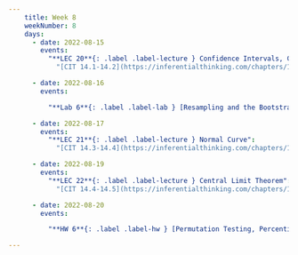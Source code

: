 ```yaml
---
    title: Week 8
    weekNumber: 8
    days:
      - date: 2022-08-15
        events:
          "**LEC 20**{: .label .label-lecture } Confidence Intervals, Center and Spread [(blank)](http://datahub.ucsd.edu/user-redirect/git-sync?repo=https://github.com/dsc-courses/dsc10-2022-su&subPath=lectures/lec20/lec20-live.ipynb)":
            "[CIT 14.1-14.2](https://inferentialthinking.com/chapters/14/Why_the_Mean_Matters.html)"

      - date: 2022-08-16
        events:

          "**Lab 6**{: .label .label-lab } [Resampling and the Bootstrap](http://datahub.ucsd.edu/user-redirect/git-sync?repo=https://github.com/dsc-courses/dsc10-2022-su&subPath=labs/lab6/lab6.ipynb)":

      - date: 2022-08-17
        events:
          "**LEC 21**{: .label .label-lecture } Normal Curve":
            "[CIT 14.3-14.4](https://inferentialthinking.com/chapters/14/3/SD_and_the_Normal_Curve.html)"

      - date: 2022-08-19
        events:
          "**LEC 22**{: .label .label-lecture } Central Limit Theorem":
            "[CIT 14.4-14.5](https://inferentialthinking.com/chapters/14/4/Central_Limit_Theorem.html)"

      - date: 2022-08-20
        events:

          "**HW 6**{: .label .label-hw } [Permutation Testing, Percentiles, and Bootstrapping](http://datahub.ucsd.edu/user-redirect/git-sync?repo=https://github.com/dsc-courses/dsc10-2022-su&subPath=homeworks/hw6/hw6.ipynb)":

---
```

